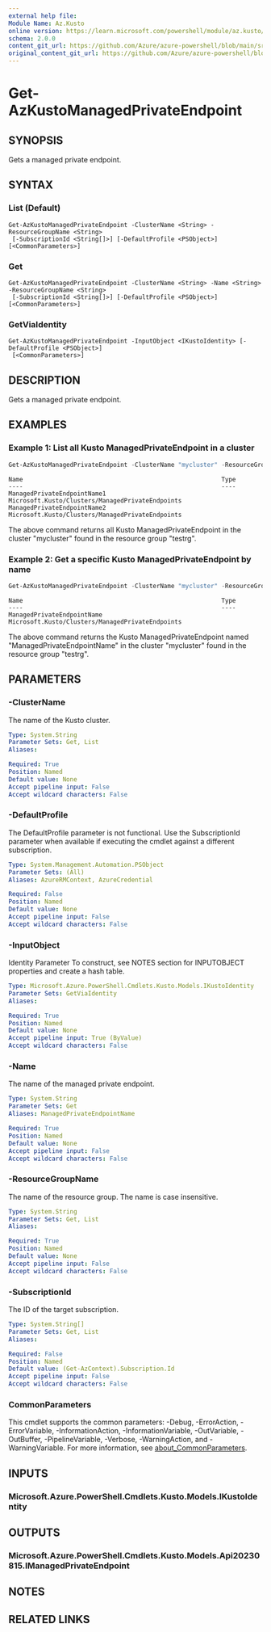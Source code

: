 ```yaml
---
external help file: 
Module Name: Az.Kusto
online version: https://learn.microsoft.com/powershell/module/az.kusto/get-azkustomanagedprivateendpoint
schema: 2.0.0
content_git_url: https://github.com/Azure/azure-powershell/blob/main/src/Kusto/help/Get-AzKustoManagedPrivateEndpoint.md
original_content_git_url: https://github.com/Azure/azure-powershell/blob/main/src/Kusto/help/Get-AzKustoManagedPrivateEndpoint.md
---
```


# Get-AzKustoManagedPrivateEndpoint

## SYNOPSIS
Gets a managed private endpoint.

## SYNTAX

### List (Default)
```
Get-AzKustoManagedPrivateEndpoint -ClusterName <String> -ResourceGroupName <String>
 [-SubscriptionId <String[]>] [-DefaultProfile <PSObject>] [<CommonParameters>]
```

### Get
```
Get-AzKustoManagedPrivateEndpoint -ClusterName <String> -Name <String> -ResourceGroupName <String>
 [-SubscriptionId <String[]>] [-DefaultProfile <PSObject>] [<CommonParameters>]
```

### GetViaIdentity
```
Get-AzKustoManagedPrivateEndpoint -InputObject <IKustoIdentity> [-DefaultProfile <PSObject>]
 [<CommonParameters>]
```

## DESCRIPTION
Gets a managed private endpoint.

## EXAMPLES

### Example 1: List all Kusto ManagedPrivateEndpoint in a cluster
```powershell
Get-AzKustoManagedPrivateEndpoint -ClusterName "mycluster" -ResourceGroupName "testrg"
```

```output
Name                                                       Type
----                                                       ----
ManagedPrivateEndpointName1                                Microsoft.Kusto/Clusters/ManagedPrivateEndpoints
ManagedPrivateEndpointName2                                Microsoft.Kusto/Clusters/ManagedPrivateEndpoints
```

The above command returns all Kusto ManagedPrivateEndpoint in the cluster "mycluster" found in the resource group "testrg".

### Example 2: Get a specific Kusto ManagedPrivateEndpoint by name
```powershell
Get-AzKustoManagedPrivateEndpoint -ClusterName "mycluster" -ResourceGroupName "testrg" -SubscriptionId "12345678-1234-1234-1234-123456789098" -Name "ManagedPrivateEndpointName"
```

```output
Name                                                       Type
----                                                       ----
ManagedPrivateEndpointName                                 Microsoft.Kusto/Clusters/ManagedPrivateEndpoints
```

The above command returns the Kusto ManagedPrivateEndpoint named "ManagedPrivateEndpointName" in the cluster "mycluster" found in the resource group "testrg".

## PARAMETERS

### -ClusterName
The name of the Kusto cluster.

```yaml
Type: System.String
Parameter Sets: Get, List
Aliases:

Required: True
Position: Named
Default value: None
Accept pipeline input: False
Accept wildcard characters: False
```

### -DefaultProfile
The DefaultProfile parameter is not functional.
Use the SubscriptionId parameter when available if executing the cmdlet against a different subscription.

```yaml
Type: System.Management.Automation.PSObject
Parameter Sets: (All)
Aliases: AzureRMContext, AzureCredential

Required: False
Position: Named
Default value: None
Accept pipeline input: False
Accept wildcard characters: False
```

### -InputObject
Identity Parameter
To construct, see NOTES section for INPUTOBJECT properties and create a hash table.

```yaml
Type: Microsoft.Azure.PowerShell.Cmdlets.Kusto.Models.IKustoIdentity
Parameter Sets: GetViaIdentity
Aliases:

Required: True
Position: Named
Default value: None
Accept pipeline input: True (ByValue)
Accept wildcard characters: False
```

### -Name
The name of the managed private endpoint.

```yaml
Type: System.String
Parameter Sets: Get
Aliases: ManagedPrivateEndpointName

Required: True
Position: Named
Default value: None
Accept pipeline input: False
Accept wildcard characters: False
```

### -ResourceGroupName
The name of the resource group.
The name is case insensitive.

```yaml
Type: System.String
Parameter Sets: Get, List
Aliases:

Required: True
Position: Named
Default value: None
Accept pipeline input: False
Accept wildcard characters: False
```

### -SubscriptionId
The ID of the target subscription.

```yaml
Type: System.String[]
Parameter Sets: Get, List
Aliases:

Required: False
Position: Named
Default value: (Get-AzContext).Subscription.Id
Accept pipeline input: False
Accept wildcard characters: False
```

### CommonParameters
This cmdlet supports the common parameters: -Debug, -ErrorAction, -ErrorVariable, -InformationAction, -InformationVariable, -OutVariable, -OutBuffer, -PipelineVariable, -Verbose, -WarningAction, and -WarningVariable. For more information, see [about_CommonParameters](http://go.microsoft.com/fwlink/?LinkID=113216).

## INPUTS

### Microsoft.Azure.PowerShell.Cmdlets.Kusto.Models.IKustoIdentity

## OUTPUTS

### Microsoft.Azure.PowerShell.Cmdlets.Kusto.Models.Api20230815.IManagedPrivateEndpoint

## NOTES

## RELATED LINKS

